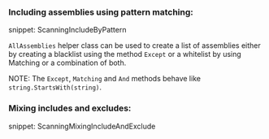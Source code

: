 
### Including assemblies using pattern matching:

snippet: ScanningIncludeByPattern

`AllAssemblies` helper class can be used to create a list of assemblies either by creating a blacklist using the method `Except` or a whitelist by using Matching or a combination of both.

NOTE: The `Except`, `Matching` and `And` methods behave like `string.StartsWith(string)`.


### Mixing includes and excludes:

snippet: ScanningMixingIncludeAndExclude
